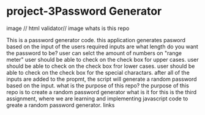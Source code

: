 # project-3Password Generator
image // html validator// image whats is this repo

This  is a password generator code. this application generates pasword based on the input of the users required inputs are
what length do you want the password to be?
user can selct the amount of numbers on "range meter"
user should be able to check on the check box for upper cases.
user should be able to check on the check box fror lower cases.
user should be able to check on the check box for the special charactars.
after all of the inputs are added to the propmt, the script will generate a random password based on the input. what is the purpose of this repo?
the purpose of this repo is to create a random password generator what is it for
this is the third assignment, where we are learning and implementing javascript code to greate a random password generator. links